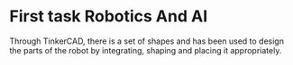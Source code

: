# First task Robotics And AI
Through TinkerCAD, there is a set of shapes and has been used to design the parts of the robot by integrating, shaping and placing it appropriately.
